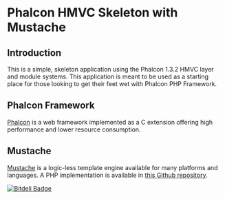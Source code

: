 Phalcon HMVC Skeleton with Mustache
=======================

Introduction
------------

This is a simple, skeleton application using the Phalcon 1.3.2 HMVC layer and module
systems. This application is meant to be used as a starting place for those
looking to get their feet wet with Phalcon PHP Framework.

Phalcon Framework
------------

[Phalcon](https://github.com/phalcon/cphalcon) is a web framework implemented as a C extension offering high performance and lower resource consumption.


Mustache
--------
[Mustache](https://github.com/bobthecow/mustache.php) is a logic-less template engine available
for many platforms and languages. A PHP implementation is available in
[this Github repository](https://github.com/bobthecow/mustache.php).


[![Bitdeli Badge](https://d2weczhvl823v0.cloudfront.net/zekiunal/phalconhmvcskeletonapplication/trend.png)](https://bitdeli.com/free "Bitdeli Badge")

